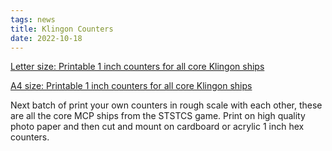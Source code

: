 ```yaml
---
tags: news
title: Klingon Counters
date: 2022-10-18
---
```

[Letter size: Printable 1 inch counters for all core Klingon ships](https://thefasastartrekuniversee-group.groups.io/g/MorenaShipyards/files/STCS%20Game/Starship%20Counters/Klin%20Letter.pdf)

[A4 size: Printable 1 inch counters for all core Klingon ships](https://thefasastartrekuniversee-group.groups.io/g/MorenaShipyards/files/STCS%20Game/Starship%20Counters/Klin%20A4.pdf)

Next batch of print your own counters in rough scale with each other, these are all the core MCP ships from the STSTCS game. Print on high quality photo paper and then cut and mount on cardboard or acrylic 1 inch hex counters.